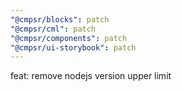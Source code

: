 ```yaml
---
"@cmpsr/blocks": patch
"@cmpsr/cml": patch
"@cmpsr/components": patch
"@cmpsr/ui-storybook": patch
---
```


feat: remove nodejs version upper limit

